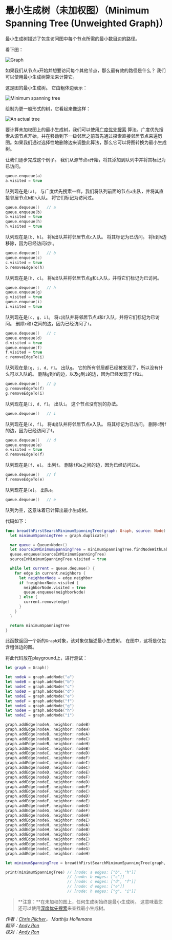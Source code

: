 # 最小生成树（未加权图）（Minimum Spanning Tree (Unweighted Graph)）

最小生成树描述了包含访问图中每个节点所需的最小数目边的路径。

看下图：

![Graph](Images/Graph.png)

如果我们从节点`a`开始并想要访问每个其他节点，那么最有效的路径是什么？ 我们可以使用最小生成树算法来计算它。

这是图的最小生成树。 它由粗体边表示：

![Minimum spanning tree](Images/MinimumSpanningTree.png)

绘制为更一般形式的树，它看起来像这样：

![An actual tree](Images/Tree.png)

要计算未加权图上的最小生成树，我们可以使用[广度优先搜索](../Breadth-First%20Search/) 算法。广度优先搜索从源节点开始，并在移动到下一级邻居之前首先通过探索直接邻居节点来遍历图。如果我们通过选择性地删除边来调整此算法，那么它可以将图转换为最小生成树。

让我们逐步完成这个例子。 我们从源节点`a`开始，将其添加到队列中并将其标记为已访问。

```swift
queue.enqueue(a)
a.visited = true
```

队列现在是`[a]`。 与广度优先搜索一样，我们将队列前面的节点`a`出队，并将其直接邻居节点`b`和`h`入队。 将它们标记为访问过。

```swift
queue.dequeue()   // a
queue.enqueue(b)
b.visited = true
queue.enqueue(h)
h.visited = true
```

队列现在是`[b, h]`。 将`b`出队并将邻居节点`c`入队。 将其标记为已访问。 将`b`到`h`边移除，因为已经访问过`h`。

```swift
queue.dequeue()   // b
queue.enqueue(c)
c.visited = true
b.removeEdgeTo(h)
```

队列现在是`[h, c]`。 将`h`出队并将邻居节点`g`和`i`入队，并将它们标记为已访问。

```swift
queue.dequeue()   // h
queue.enqueue(g)
g.visited = true
queue.enqueue(i)
i.visited = true
```

队列现在是`[c, g, i]`。 将`c`出队并将邻居节点`d`和`f`入队，并将它们标记为已访问。 删除`c`和`i`之间的边，因为已经访问了`i`。

```swift
queue.dequeue()   // c
queue.enqueue(d)
d.visited = true
queue.enqueue(f)
f.visited = true
c.removeEdgeTo(i)
```

队列现在是`[g, i, d, f]`。 出队`g`。 它的所有邻居都已经被发现了，所以没有什么可以入队的。 删除`g`到`f`的边，以及`g`到`i`的边，因为已经发现了`f`和`i`。

```swift
queue.dequeue()   // g
g.removeEdgeTo(f)
g.removeEdgeTo(i)
```

队列现在是`[i, d, f]`。 出队`i`。 这个节点没有别的办法。

```swift
queue.dequeue()   // i
```

队列现在是`[d, f]`。 将`d`出队并将邻居节点`e`入队。 将其标记为已访问。 删除`d`到`f`的边，因为已经访问了`f`。

```swift
queue.dequeue()   // d
queue.enqueue(e)
e.visited = true
d.removeEdgeTo(f)
```

队列现在是`[f, e]`。 出列`f`。 删除`f`和`e`之间的边，因为已经访问过`e`。

```swift
queue.dequeue()   // f
f.removeEdgeTo(e)
```

队列现在是`[e]`。 出队`e`。

```swift
queue.dequeue()   // e
```

队列为空，这意味着已计算出最小生成树。

代码如下：

```swift
func breadthFirstSearchMinimumSpanningTree(graph: Graph, source: Node) -> Graph {
  let minimumSpanningTree = graph.duplicate()

  var queue = Queue<Node>()
  let sourceInMinimumSpanningTree = minimumSpanningTree.findNodeWithLabel(source.label)
  queue.enqueue(sourceInMinimumSpanningTree)
  sourceInMinimumSpanningTree.visited = true

  while let current = queue.dequeue() {
    for edge in current.neighbors {
      let neighborNode = edge.neighbor
      if !neighborNode.visited {
        neighborNode.visited = true
        queue.enqueue(neighborNode)
      } else {
        current.remove(edge)
      }
    }
  }

  return minimumSpanningTree
}
```

此函数返回一个新的`Graph`对象，该对象仅描述最小生成树。 在图中，这将是仅包含粗体边的图。

将此代码放在playground上，进行测试：

```swift
let graph = Graph()

let nodeA = graph.addNode("a")
let nodeB = graph.addNode("b")
let nodeC = graph.addNode("c")
let nodeD = graph.addNode("d")
let nodeE = graph.addNode("e")
let nodeF = graph.addNode("f")
let nodeG = graph.addNode("g")
let nodeH = graph.addNode("h")
let nodeI = graph.addNode("i")

graph.addEdge(nodeA, neighbor: nodeB)
graph.addEdge(nodeA, neighbor: nodeH)
graph.addEdge(nodeB, neighbor: nodeA)
graph.addEdge(nodeB, neighbor: nodeC)
graph.addEdge(nodeB, neighbor: nodeH)
graph.addEdge(nodeC, neighbor: nodeB)
graph.addEdge(nodeC, neighbor: nodeD)
graph.addEdge(nodeC, neighbor: nodeF)
graph.addEdge(nodeC, neighbor: nodeI)
graph.addEdge(nodeD, neighbor: nodeC)
graph.addEdge(nodeD, neighbor: nodeE)
graph.addEdge(nodeD, neighbor: nodeF)
graph.addEdge(nodeE, neighbor: nodeD)
graph.addEdge(nodeE, neighbor: nodeF)
graph.addEdge(nodeF, neighbor: nodeC)
graph.addEdge(nodeF, neighbor: nodeD)
graph.addEdge(nodeF, neighbor: nodeE)
graph.addEdge(nodeF, neighbor: nodeG)
graph.addEdge(nodeG, neighbor: nodeF)
graph.addEdge(nodeG, neighbor: nodeH)
graph.addEdge(nodeG, neighbor: nodeI)
graph.addEdge(nodeH, neighbor: nodeA)
graph.addEdge(nodeH, neighbor: nodeB)
graph.addEdge(nodeH, neighbor: nodeG)
graph.addEdge(nodeH, neighbor: nodeI)
graph.addEdge(nodeI, neighbor: nodeC)
graph.addEdge(nodeI, neighbor: nodeG)
graph.addEdge(nodeI, neighbor: nodeH)

let minimumSpanningTree = breadthFirstSearchMinimumSpanningTree(graph, source: nodeA)

print(minimumSpanningTree) // [node: a edges: ["b", "h"]]
                           // [node: b edges: ["c"]]
                           // [node: c edges: ["d", "f"]]
                           // [node: d edges: ["e"]]
                           // [node: h edges: ["g", "i"]]
```

> **注意：**在未加权的图上，任何生成树始终是最小生成树。 这意味着您还可以使用[深度优先搜索](../Depth-First%20Search)来查找最小生成树。


*作者：[Chris Pilcher](https://github.com/chris-pilcher)， Matthijs Hollemans*  
*翻译：[Andy Ron](https://github.com/andyRon)*  
*校对：[Andy Ron](https://github.com/andyRon)*  
